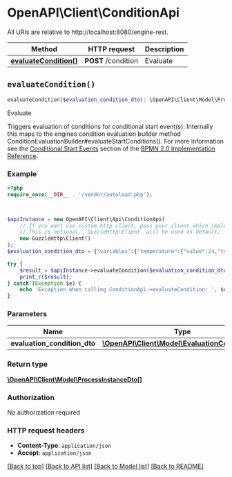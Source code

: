# OpenAPI\Client\ConditionApi

All URIs are relative to http://localhost:8080/engine-rest.

Method | HTTP request | Description
------------- | ------------- | -------------
[**evaluateCondition()**](ConditionApi.md#evaluateCondition) | **POST** /condition | Evaluate


## `evaluateCondition()`

```php
evaluateCondition($evaluation_condition_dto): \OpenAPI\Client\Model\ProcessInstanceDto[]
```

Evaluate

Triggers evaluation of conditions for conditional start event(s).  Internally this maps to the engines condition evaluation builder method ConditionEvaluationBuilder#evaluateStartConditions().  For more information see the [Conditional Start Events](https://docs.camunda.org/manual/7.15/reference/bpmn20/events/conditional-events/#conditional-start-event) section of the [BPMN 2.0 Implementation Reference](https://docs.camunda.org/manual/7.15/reference/bpmn20/).

### Example

```php
<?php
require_once(__DIR__ . '/vendor/autoload.php');



$apiInstance = new OpenAPI\Client\Api\ConditionApi(
    // If you want use custom http client, pass your client which implements `GuzzleHttp\ClientInterface`.
    // This is optional, `GuzzleHttp\Client` will be used as default.
    new GuzzleHttp\Client()
);
$evaluation_condition_dto = {"variables":{"temperature":{"value":24,"type":"Integer","valueInfo":{"transient":true}},"city":{"value":"Parma","type":"String"}},"businessKey":"aBusinessKey","tenantId":"aTenantId"}; // \OpenAPI\Client\Model\EvaluationConditionDto

try {
    $result = $apiInstance->evaluateCondition($evaluation_condition_dto);
    print_r($result);
} catch (Exception $e) {
    echo 'Exception when calling ConditionApi->evaluateCondition: ', $e->getMessage(), PHP_EOL;
}
```

### Parameters

Name | Type | Description  | Notes
------------- | ------------- | ------------- | -------------
 **evaluation_condition_dto** | [**\OpenAPI\Client\Model\EvaluationConditionDto**](../Model/EvaluationConditionDto.md)|  | [optional]

### Return type

[**\OpenAPI\Client\Model\ProcessInstanceDto[]**](../Model/ProcessInstanceDto.md)

### Authorization

No authorization required

### HTTP request headers

- **Content-Type**: `application/json`
- **Accept**: `application/json`

[[Back to top]](#) [[Back to API list]](../../README.md#endpoints)
[[Back to Model list]](../../README.md#models)
[[Back to README]](../../README.md)
